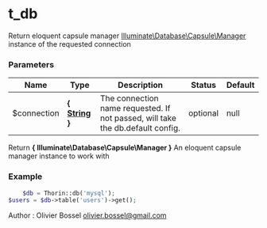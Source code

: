 # t_db

Return eloquent capsule manager [Illuminate\Database\Capsule\Manager](https://laravel.com/api/5.6/Illuminate/Database/Capsule/Manager.html) instance of the requested connection


### Parameters
Name  |  Type  |  Description  |  Status  |  Default
------------  |  ------------  |  ------------  |  ------------  |  ------------
$connection  |  **{ [String](http://php.net/manual/en/language.types.string.php) }**  |  The connection name requested. If not passed, will take the db.default config.  |  optional  |  null

Return **{ Illuminate\Database\Capsule\Manager }** An eloquent capsule manager instance to work with

### Example
```php
	$db = Thorin::db('mysql');
$users = $db->table('users')->get();
```
Author : Olivier Bossel [olivier.bossel@gmail.com](mailto:olivier.bossel@gmail.com)